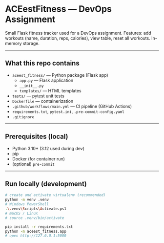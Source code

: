 # ACEestFitness — DevOps Assignment

Small Flask fitness tracker used for a DevOps assignment.
Features: add workouts (name, duration, reps, calories), view table, reset all workouts. In-memory storage.

---

## What this repo contains
- `aceest_fitness/` — Python package (Flask app)
  - `app.py` — Flask application
  - `__init__.py`
  - `templates/` — HTML templates
- `tests/` — pytest unit tests
- `Dockerfile` — containerization
- `.github/workflows/main.yml` — CI pipeline (GitHub Actions)
- `requirements.txt`, `pytest.ini`, `.pre-commit-config.yaml`
- `.gitignore`

---

## Prerequisites (local)
- Python 3.10+ (3.12 used during dev)
- pip
- Docker (for container run)
- (optional) `pre-commit`

---

## Run locally (development)
```bash
# create and activate virtualenv (recommended)
python -m venv .venv
# Windows PowerShell
.\.venv\Scripts\Activate.ps1
# macOS / Linux
# source .venv/bin/activate

pip install -r requirements.txt
python -m aceest_fitness.app
# open http://127.0.0.1:5000
